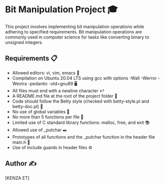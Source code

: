 # Bit Manipulation Project 🎓
  
This project involves implementing bit manipulation operations while adhering to specified requirements. Bit manipulation operations are commonly used in computer science for tasks like converting binary to unsigned integers.

## Requirements 📋

- Allowed editors: vi, vim, emacs 📝
- Compilation on Ubuntu 20.04 LTS using gcc with options -Wall -Werror -Wextra -pedantic -std=gnu89 🖥️
- All files must end with a newline character ↩️
- A README.md file at the root of the project folder 📁
- Code should follow the Betty style (checked with betty-style.pl and betty-doc.pl) 🎨
- No use of global variables 🚫
- No more than 5 functions per file 📄
- Limited use of C standard library functions: malloc, free, and exit 📚
- Allowed use of _putchar ✒️
- Prototypes of all functions and the _putchar function in the header file main.h 📄
- Use of include guards in header files ⚙️


## Author ✍️

[KENZA ET]

